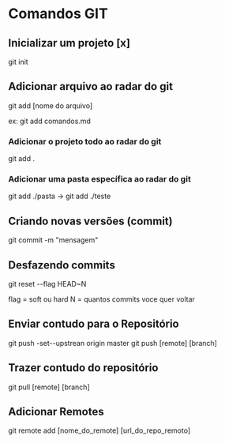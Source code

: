 # Comandos GIT

## Inicializar um projeto [x]
git init

## Adicionar arquivo ao radar do git
git add [nome do arquivo]

ex: git add comandos.md

### Adicionar o projeto todo ao radar do git
git add .

### Adicionar uma pasta específica ao radar do git
git add ./pasta -> git add ./teste

## Criando novas versões (commit)
git commit -m "mensagem"

## Desfazendo commits
git reset --flag HEAD~N

flag = soft ou hard
N = quantos commits voce quer voltar

## Enviar contudo para o Repositório
git push -set--upstrean origin master
git push [remote] [branch]

## Trazer contudo do repositório
git pull [remote] [branch]

## Adicionar Remotes
git remote add [nome_do_remote] [url_do_repo_remoto]